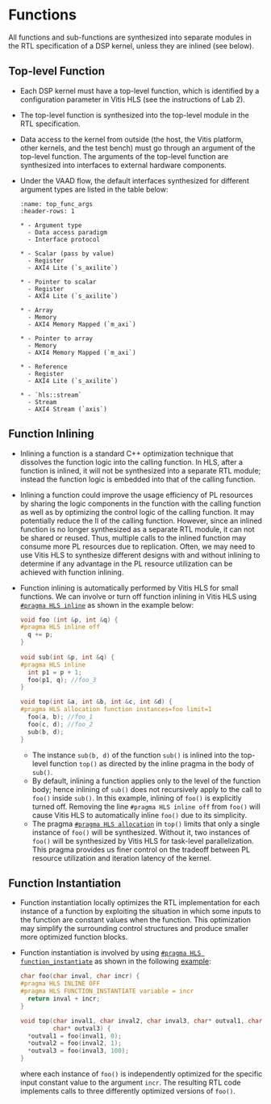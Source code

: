 # Functions

All functions and sub-functions are synthesized into separate modules
in the RTL specification of a DSP kernel, unless they are inlined (see
below).
  
## Top-level Function
* Each DSP kernel must have a top-level function, which is identified
  by a configuration parameter in Vitis HLS (see the instructions of
  Lab 2). 

* The top-level function is synthesized into the top-level module in
  the RTL specification.

* Data access to the kernel from outside (the host, the Vitis platform, other
  kernels, and the test bench) must go through an argument of the
  top-level function. The arguments of the top-level function are
  synthesized into interfaces to external hardware components. 

* Under the VAAD flow, the default interfaces synthesized for
  different argument types are listed in the table below:
  ```{list-table} Default access paradigms for different types of top-level arguments under the VAAD flow
  :name: top_func_args
  :header-rows: 1

  * - Argument type
    - Data access paradigm
    - Interface protocol

  * - Scalar (pass by value)
    - Register
    - AXI4 Lite (`s_axilite`)

  * - Pointer to scalar
    - Register
    - AXI4 Lite (`s_axilite`)

  * - Array
    - Memory
    - AXI4 Memory Mapped (`m_axi`)
  
  * - Pointer to array
    - Memory
    - AXI4 Memory Mapped (`m_axi`)
  
  * - Reference
    - Register
    - AXI4 Lite (`s_axilite`)

  * - `hls::stream`
    - Stream
    - AXI4 Stream (`axis`) 

  ```

## Function Inlining 
* Inlining a function is a standard C++ optimization technique that
  dissolves the function logic into the calling function. In HLS,
  after a function is inlined, it will not be synthesized into a
  separate RTL module; instead the function logic is embedded into
  that of the calling function. 

* Inlining a function could improve the usage efficiency of PL
  resources by sharing the logic components in the function with the
  calling function as well as by optimizing the control logic of the
  calling function. It may potentially reduce the II of the calling
  function.  However, since an inlined function is no longer
  synthesized as a separate RTL module, it can not be shared or
  reused. Thus, multiple calls to the inlined function may consume
  more PL resources due to replication. Often, we may need to use Vitis
  HLS to synthesize different designs with and without inlining to
  determine if any advantage in the PL resource utilization can be
  achieved with function inlining.

* Function inlining is automatically performed by Vitis HLS for small
  functions. We can involve or turn off function inlining in Vitis HLS
  using [`#pragma HLS
  inline`](https://docs.xilinx.com/r/en-US/ug1399-vitis-hls/pragma-HLS-inline)
  as shown in the example below:
  ```c++
  void foo (int &p, int &q) {
  #pragma HLS inline off
    q += p;
  }
    
  void sub(int &p, int &q) {
  #pragma HLS inline
    int p1 = p + 1;
    foo(p1, q); //foo_3
  }
  
  void top(int &a, int &b, int &c, int &d) {
  #pragma HLS allocation function instances=foo limit=1 
    foo(a, b); //foo_1
    foo(c, d); //foo_2
    sub(b, d);
  }
  ```
  - The instance `sub(b, d)` of the function `sub()` is inlined into the
    top-level function `top()` as directed by the inline pragma in the
    body of `sub()`. 
  - By default, inlining a function applies only to the level of the
    function body; hence inlining of `sub()` does not recursively
    apply to the call to `foo()` inside `sub()`. In this example,
    inlining of `foo()` is explicitly turned off. Removing the line
    `#pragma HLS inline off` from `foo()` will cause Vitis HLS to
    automatically inline `foo()` due to its simplicity.
  - The pragma [`#pragma HLS
    allocation`](https://docs.xilinx.com/r/en-US/ug1399-vitis-hls/pragma-HLS-allocation)
    in `top()` limits that only a single instance of `foo()` will be
    synthesized. Without it, two instances of `foo()` will be
    synthesized by Vitis HLS for task-level parallelization. This
    pragma provides us finer control on the tradeoff between PL
    resource utilization and iteration latency of the kernel.
  
## Function Instantiation
* Function instantiation locally optimizes the RTL implementation for
  each instance of a function by exploiting the situation in which
  some inputs to the function are constant values when the
  function. This optimization may simplify the surrounding control
  structures and produce smaller more optimized function blocks.

* Function instantiation is involved by using [`#pragma HLS
  function_instantiate`](https://docs.xilinx.com/r/en-US/ug1399-vitis-hls/pragma-HLS-function_instantiate)
  as shown in the following [example](https://github.com/Xilinx/Vitis-HLS-Introductory-Examples/blob/2023.2/Pipelining/Functions/function_instantiate/example.cpp):
  ```c++
  char foo(char inval, char incr) {
  #pragma HLS INLINE OFF
  #pragma HLS FUNCTION_INSTANTIATE variable = incr
    return inval + incr;
  }

  void top(char inval1, char inval2, char inval3, char* outval1, char* outval2,
           char* outval3) {
    *outval1 = foo(inval1, 0);
    *outval2 = foo(inval2, 1);
    *outval3 = foo(inval3, 100);
  }
  ```
    where each instance of `foo()` is independently optimized for the
    specific input constant value to the argument `incr`. The
    resulting RTL code implements calls to three
    differently optimized versions of `foo()`.
